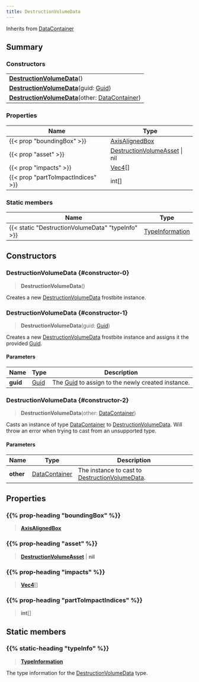 ```yaml
---
title: DestructionVolumeData
---
```


Inherits from [DataContainer](/vext/ref/shared/type/datacontainer)

## Summary

### Constructors

|  |
| --- |
| **[DestructionVolumeData](#constructor-0)**() |
| **[DestructionVolumeData](#constructor-1)**(guid: [Guid](/vext/ref/shared/type/guid)) |
| **[DestructionVolumeData](#constructor-2)**(other: [DataContainer](/vext/ref/shared/type/datacontainer)) |

### Properties

| Name | Type |
| ---- | ---- |
| {{< prop "boundingBox" >}} | [AxisAlignedBox](/vext/ref/shared/type/axisalignedbox) |
| {{< prop "asset" >}} | [DestructionVolumeAsset](/vext/ref/fb/destructionvolumeasset) \| nil |
| {{< prop "impacts" >}} | [Vec4](/vext/ref/shared/type/vec4)[] |
| {{< prop "partToImpactIndices" >}} | int[] |

### Static members

| Name | Type |
| ---- | ---- |
| {{< static "DestructionVolumeData" "typeInfo" >}} | [TypeInformation](/vext/ref/shared/type/typeinformation) |

## Constructors

### DestructionVolumeData {#constructor-0}

> **DestructionVolumeData**()

Creates a new [DestructionVolumeData](/vext/ref/fb/destructionvolumedata) frostbite instance.

### DestructionVolumeData {#constructor-1}

> **DestructionVolumeData**(guid: [Guid](/vext/ref/shared/type/guid))

Creates a new [DestructionVolumeData](/vext/ref/fb/destructionvolumedata) frostbite instance and assigns it the provided [Guid](/vext/ref/shared/type/guid).

#### Parameters

| Name | Type | Description |
| ---- | ---- | ----------- |
| **guid** | [Guid](/vext/ref/shared/type/guid) | The [Guid](/vext/ref/shared/type/guid) to assign to the newly created instance. |

### DestructionVolumeData {#constructor-2}

> **DestructionVolumeData**(other: [DataContainer](/vext/ref/shared/type/datacontainer))

Casts an instance of type [DataContainer](/vext/ref/shared/type/datacontainer) to [DestructionVolumeData](/vext/ref/fb/destructionvolumedata). Will throw an error when trying to cast from an unsupported type.

#### Parameters

| Name | Type | Description |
| ---- | ---- | ----------- |
| **other** | [DataContainer](/vext/ref/shared/type/datacontainer) | The instance to cast to [DestructionVolumeData](/vext/ref/fb/destructionvolumedata). |

## Properties

### {{% prop-heading "boundingBox" %}}

> **[AxisAlignedBox](/vext/ref/shared/type/axisalignedbox)**

### {{% prop-heading "asset" %}}

> **[DestructionVolumeAsset](/vext/ref/fb/destructionvolumeasset)** \| **nil**

### {{% prop-heading "impacts" %}}

> **[Vec4](/vext/ref/shared/type/vec4)**[]

### {{% prop-heading "partToImpactIndices" %}}

> **int**[]

## Static members

### {{% static-heading "typeInfo" %}}

> **[TypeInformation](/vext/ref/shared/type/typeinformation)**

The type information for the [DestructionVolumeData](/vext/ref/fb/destructionvolumedata) type.

